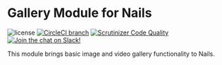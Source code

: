 # Gallery Module for Nails

![license](https://img.shields.io/badge/license-MIT-green.svg)
[![CircleCI branch](https://img.shields.io/circleci/project/github/nails/module-gallery.svg)](https://circleci.com/gh/nails/module-gallery)
[![Scrutinizer Code Quality](https://scrutinizer-ci.com/g/nails/module-gallery/badges/quality-score.png)](https://scrutinizer-ci.com/g/nails/module-gallery)
[![Join the chat on Slack!](https://now-examples-slackin-rayibnpwqe.now.sh/badge.svg)](https://nails-app.slack.com/shared_invite/MTg1NDcyNjI0ODcxLTE0OTUwMzA1NTYtYTZhZjc5YjExMQ)

This module brings basic image and video gallery functionality to Nails.
